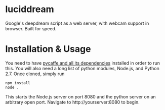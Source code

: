 # luciddream
Google's deepdream script as a web server, with webcam support in browser. Built for speed.

# Installation & Usage

You need to have [pycaffe and all its dependencies](https://github.com/BVLC/caffe) installed in order to run this. You will also need a long list of python modules, Node.js, and Python 2.7. Once cloned, simply run

    npm install
    node .

This starts the Node.js server on port 8080 and the python server on an arbitrary open port. Navigate to http://yourserver:8080 to begin.
